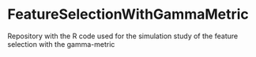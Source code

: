 # FeatureSelectionWithGammaMetric
Repository with the R code used for the simulation study of the feature selection with the gamma-metric
